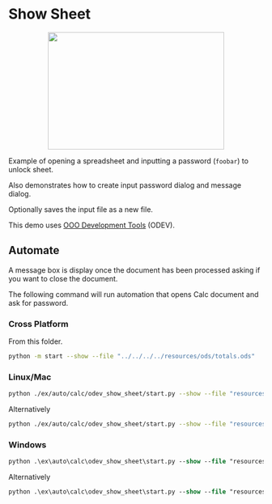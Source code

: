 # Show Sheet

<p align="center">
<img src="https://user-images.githubusercontent.com/4193389/194169727-f5a61ab2-e336-42c3-8ef1-31299b81100d.jpg" width="348" height="232">
</p>

Example of opening a spreadsheet and inputting a password (`foobar`) to unlock sheet.

Also demonstrates how to create input password dialog and message dialog.

Optionally saves the input file as a new file.

This demo uses [OOO Development Tools](https://python-ooo-dev-tools.readthedocs.io/en/latest/) (ODEV).

## Automate

A message box is display once the document has been processed asking if you want to close the document.

The following command will run automation that opens Calc document and ask for password.

### Cross Platform

From this folder.

```sh
python -m start --show --file "../../../../resources/ods/totals.ods"
```

### Linux/Mac

```sh
python ./ex/auto/calc/odev_show_sheet/start.py --show --file "resources/ods/totals.ods" --out "tmp/totals.pdf"
```

Alternatively

```sh
python ./ex/auto/calc/odev_show_sheet/start.py --show --file "resources\data\sorted.csv" --out "tmp/totals.html"
```

### Windows

```ps
python .\ex\auto\calc\odev_show_sheet\start.py --show --file "resources\ods\totals.ods" --out "tmp/totals.pdf"
```

Alternatively

```ps
python .\ex\auto\calc\odev_show_sheet\start.py --show --file "resources\data\sorted.csv" --out "tmp/totals.html"
```
